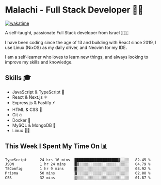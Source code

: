 # Malachi - Full Stack Developer 🚀🔥
[![wakatime](https://wakatime.com/badge/user/112ec769-e669-4b78-a46f-cf4343930741.svg)](https://wakatime.com/@112ec769-e669-4b78-a46f-cf4343930741)

A self-taught, passionate Full Stack developer from Israel 🇮🇱

I have been coding since the age of 13 and building with React since 2019, I use Linux (NixOS) as my daily driver, and Neovim for my IDE.

I am a self-learner who loves to learn new things, and always looking to improve my skills and knowledge.

## Skills 🎓
- JavaScript & TypeScript 💎
- React & Next.js ⚛️
- Express.js & Fastify ⚡️
- HTML & CSS 🎨
- Git 🔥
- Docker 🐳
- MySQL & MongoDB 💾
- Linux 👨‍💻

## This Week I Spent My Time On 📊
<!--START_SECTION:waka-->

```txt
TypeScript      24 hrs 16 mins  ████████████████████▓░░░░   82.45 %
JSON            1 hr 24 mins    █▒░░░░░░░░░░░░░░░░░░░░░░░   04.79 %
TSConfig        1 hr 9 mins     █░░░░░░░░░░░░░░░░░░░░░░░░   03.92 %
Prisma          50 mins         ▓░░░░░░░░░░░░░░░░░░░░░░░░   02.88 %
CSS             32 mins         ▒░░░░░░░░░░░░░░░░░░░░░░░░   01.87 %
```

<!--END_SECTION:waka-->
